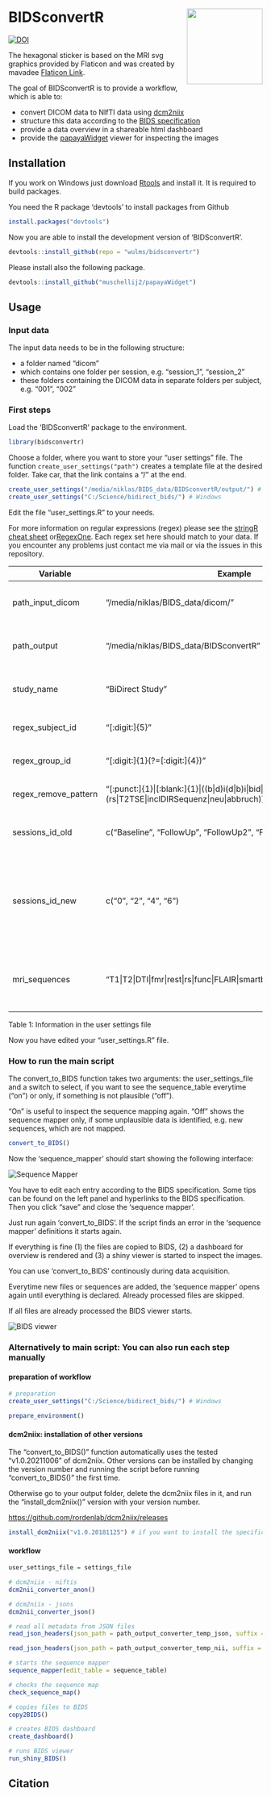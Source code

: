 
<!-- README.md is generated from README.Rmd. Please edit that file -->

# BIDSconvertR <a href='https://pkg.mitchelloharawild.com/icon'><img src='inst/figure/BIDSconvertR.png' align="right" height="150" /></a>

<!-- badges: start -->

[![DOI](https://zenodo.org/badge/195199025.svg)](https://zenodo.org/badge/latestdoi/195199025)

The hexagonal sticker is based on the MRI svg graphics provided by
Flaticon and was created by mavadee [Flaticon
Link](https://www.flaticon.com/free-icons/mri).

<!-- badges: end -->

The goal of BIDSconvertR is to provide a workflow, which is able to:

-   convert DICOM data to NIfTI data using
    [dcm2niix](https://github.com/rordenlab/dcm2niix)
-   structure this data according to the [BIDS
    specification](https://bids-specification.readthedocs.io/en/stable/)
-   provide a data overview in a shareable html dashboard
-   provide the
    [papayaWidget](https://github.com/muschellij2/papayaWidget) viewer
    for inspecting the images

## Installation

If you work on Windows just download
[Rtools](https://cran.r-project.org/bin/windows/Rtools/rtools40.html)
and install it. It is required to build packages.

You need the R package ‘devtools’ to install packages from Github

``` r
install.packages("devtools")
```

Now you are able to install the development version of ‘BIDSconvertR’.

``` r
devtools::install_github(repo = "wulms/bidsconvertr")
```

Please install also the following package.

``` r
devtools::install_github("muschellij2/papayaWidget")
```

## Usage

### Input data

The input data needs to be in the following structure:

-   a folder named “dicom”
-   which contains one folder per session, e.g. “session_1”, “session_2”
-   these folders containing the DICOM data in separate folders per
    subject, e.g. “001”, “002”

### First steps

Load the ‘BIDSconvertR’ package to the environment.

``` r
library(bidsconvertr)
```

Choose a folder, where you want to store your “user settings” file. The
function `create_user_settings("path")` creates a template file at the
desired folder. Take car, that the link contains a “/” at the end.

``` r
create_user_settings("/media/niklas/BIDS_data/BIDSconvertR/output/") # Linux
create_user_settings("C:/Science/bidirect_bids/") # Windows
```

Edit the file “user_settings.R” to your needs.

For more information on regular expressions (regex) please see the
[stringR cheat
sheet](https://github.com/rstudio/cheatsheets/blob/main/strings.pdf)
or[RegexOne](https://regexone.com/). Each regex set here should match to
your data. If you encounter any problems just contact me via mail or via
the issues in this repository.

| Variable             | Example                                                                                                                   | Description                                                                                                                                     |
|----------------------|---------------------------------------------------------------------------------------------------------------------------|-------------------------------------------------------------------------------------------------------------------------------------------------|
| path_input_dicom     | “/media/niklas/BIDS_data/dicom/”                                                                                          | Input path, where your DICOM folders are inside of session folders                                                                              |
| path_output          | “/media/niklas/BIDS_data/BIDSconvertR”                                                                                    | A path, where all the output of the converter should be written to.                                                                             |
| study_name           | “BiDirect Study”                                                                                                          | Your study name, only needed for the dashboard rendering.                                                                                       |
| regex_subject_id     | “\[:digit:\]{5}”                                                                                                          | Regex defining your unique subject ID’s.                                                                                                        |
| regex_group_id       | “\[:digit:\]{1}(?=\[:digit:\]{4})”                                                                                        | Regex defining the group ID (if present).                                                                                                       |
| regex_remove_pattern | “\[:punct:\]{1}\|\[:blank:\]{1}\|((b\|d)i(d\|b)i\|bid\|bd\|bdi)(ect\|rect)($\|(rs\|T2TSE\|inclDIRSequenz\|neu\|abbruch))” | These regex will be removed from the file names.                                                                                                |
| sessions_id_old      | c(“Baseline”, “FollowUp”, “FollowUp2”, “FollowUp3”)                                                                       | The folder (and session) names before conversion                                                                                                |
| sessions_id_new      | c(“0”, “2”, “4”, “6”)                                                                                                     | The folder (and session) names after conversion. These can be identical to “sessions_id_old”. But note, that in BIDS a number is the way to go. |
| mri_sequences        | “T1\|T2\|DTI\|fmr\|rest\|rs\|func\|FLAIR\|smartbrain\|survey\|smart\|ffe\|tse”                                            | These are regular expressions, which should be matched to your MRI sequence ID’s.                                                               |

Table 1: Information in the user settings file

Now you have edited your “user_settings.R” file.

### How to run the main script

The convert_to_BIDS function takes two arguments: the user_settings_file
and a switch to select, if you want to see the sequence_table everytime
(“on”) or only, if something is not plausible (“off”).

“On” is useful to inspect the sequence mapping again. “Off” shows the
sequence mapper only, if some unplausible data is identified, e.g. new
sequences, which are not mapped.

``` r
convert_to_BIDS()
```

Now the ‘sequence_mapper’ should start showing the following interface:

![Sequence Mapper](inst/figure/sequence_mapper.PNG)

You have to edit each entry according to the BIDS specification. Some
tips can be found on the left panel and hyperlinks to the BIDS
specification. Then you click “save” and close the ‘sequence mapper’.

Just run again ‘convert_to_BIDS’. If the script finds an error in the
‘sequence mapper’ definitions it starts again.

If everything is fine (1) the files are copied to BIDS, (2) a dashboard
for overview is rendered and (3) a shiny viewer is started to inspect
the images.

You can use ‘convert_to_BIDS’ continously during data acquisition.

Everytime new files or sequences are added, the ‘sequence mapper’ opens
again until everything is declared. Already processed files are skipped.

If all files are already processed the BIDS viewer starts.

![BIDS viewer](inst/figure/bids_viewer.PNG)

### Alternatively to main script: You can also run each step manually

#### preparation of workflow

``` r
# preparation
create_user_settings("C:/Science/bidirect_bids/") # Windows

prepare_environment()
```

#### dcm2niix: installation of other versions

The “convert_to_BIDS()” function automatically uses the tested
“v1.0.20211006” of dcm2niix. Other versions can be installed by changing
the version number and running the script before running
“convert_to_BIDS()” the first time.

Otherwise go to your output folder, delete the dcm2niix files in it, and
run the “install_dcm2niix()” version with your version number.

<https://github.com/rordenlab/dcm2niix/releases>

``` r
install_dcm2niix("v1.0.20181125") # if you want to install the specific version v1.0.20181125
```

#### workflow

``` r
user_settings_file = settings_file

# dcm2niix - niftis
dcm2nii_converter_anon()

# dcm2niix - jsons
dcm2nii_converter_json()

# read all metadata from JSON files
read_json_headers(json_path = path_output_converter_temp_json, suffix = "")

read_json_headers(json_path = path_output_converter_temp_nii, suffix = "_anon")

# starts the sequence mapper
sequence_mapper(edit_table = sequence_table)

# checks the sequence map
check_sequence_map()

# copies files to BIDS
copy2BIDS()

# creates BIDS dashboard
create_dashboard()

# runs BIDS viewer
run_shiny_BIDS()
```

## Citation
